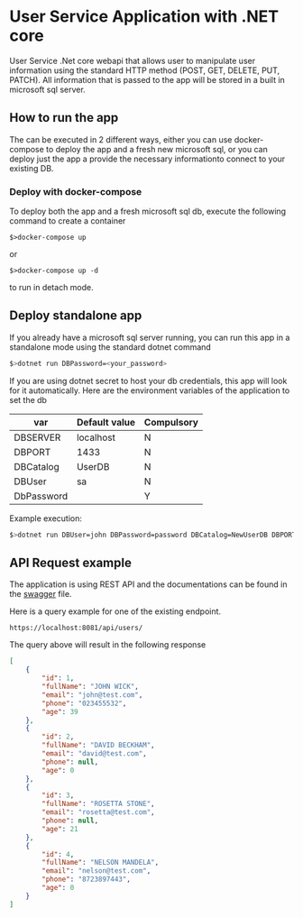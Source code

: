 # User Service Application with .NET core

User Service .Net core webapi that allows user to manipulate user information using the standard HTTP method (POST, GET, DELETE, PUT, PATCH). All information that is passed to the app will be stored in a built in microsoft sql server.

## How to run the app

The can be executed in 2 different ways, either you can use docker-compose to deploy the app and a fresh new microsoft sql, or you can deploy just the app a provide the necessary informationto connect to your existing DB.

### Deploy with docker-compose

To deploy both the app and a fresh microsoft sql db, execute the following command to create a container
```
$>docker-compose up
```
or
```
$>docker-compose up -d
```
to run in detach mode.

## Deploy standalone app

If you already have a microsoft sql server running, you can run this app in a standalone mode using the standard dotnet command
```bash
$>dotnet run DBPassword=<your_password>
```

 If you are using dotnet secret to host your db credentials, this app will look for it automatically. Here are the environment variables of the application to set the db

| var | Default value | Compulsory | 
| ----------- | ----------- | --------|
| DBSERVER | localhost | N |
| DBPORT | 1433 | N |
| DBCatalog | UserDB | N |
| DBUser | sa | N |
| DbPassword |  | Y |

Example execution:

```bash
$>dotnet run DBUser=john DBPassword=password DBCatalog=NewUserDB DBPORT=1430
```


## API Request example

The application is using REST API and the documentations can be found in the [swagger](swagger.json) file.

Here is a query example for one of the existing endpoint.

```
https://localhost:8081/api/users/
```

The query above will result in the following response

```json
[
    {
        "id": 1,
        "fullName": "JOHN WICK",
        "email": "john@test.com",
        "phone": "023455532",
        "age": 39
    },
    {
        "id": 2,
        "fullName": "DAVID BECKHAM",
        "email": "david@test.com",
        "phone": null,
        "age": 0
    },
    {
        "id": 3,
        "fullName": "ROSETTA STONE",
        "email": "rosetta@test.com",
        "phone": null,
        "age": 21
    },
    {
        "id": 4,
        "fullName": "NELSON MANDELA",
        "email": "nelson@test.com",
        "phone": "8723897443",
        "age": 0
    }
]
```